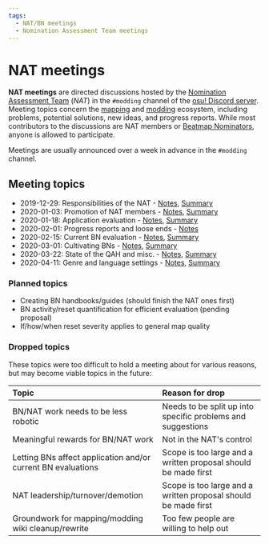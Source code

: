 ```yaml
---
tags:
  - NAT/BN meetings
  - Nomination Assessment Team meetings
---
```


# NAT meetings

**NAT meetings** are directed discussions hosted by the [Nomination Assessment Team](/wiki/People/Nomination_Assessment_Team) (*NAT*) in the `#modding` channel of the [osu! Discord server](/wiki/Community/osu!_Discord_server). Meeting topics concern the [mapping](/wiki/Beatmapping) and [modding](/wiki/Modding) ecosystem, including problems, potential solutions, new ideas, and progress reports. While most contributors to the discussions are NAT members or [Beatmap Nominators](/wiki/People/Beatmap_Nominators), anyone is allowed to participate.

Meetings are usually announced over a week in advance in the `#modding` channel.

## Meeting topics

- 2019-12-29: Responsibilities of the NAT - [Notes](https://docs.google.com/document/d/1THKiYwiRBY-7PW__itoDrpUVeH7cmr5_QNtNMlkbNNs/edit?usp=sharing), [Summary](https://osu.ppy.sh/community/forums/topics/1006014)
- 2020-01-03: Promotion of NAT members - [Notes](https://docs.google.com/document/d/1y3MAKp10Y-pAGDXqFIl9rKcd_Ym3WF3CjtDxPtY0-1k/edit?usp=sharing), [Summary](https://osu.ppy.sh/community/forums/topics/1006119)
- 2020-01-18: Application evaluation - [Notes](https://docs.google.com/document/d/1Q2MdQKEcCTXS7hYoFgmm9pPW8vcz4Wc_qCphTp8Bmlw/edit?usp=sharing), [Summary](https://osu.ppy.sh/community/forums/topics/1012519)
- 2020-02-01: Progress reports and loose ends - [Notes](https://docs.google.com/document/d/1grwhfegjiFhb52oEZZB5v5ryN0kKGX6X0n8X6zSLxco/edit?usp=sharing)
- 2020-02-15: Current BN evaluation - [Notes](https://docs.google.com/document/d/1Zu_FFHG6nzMniCOzveNlxPEv2dx8xkoi95s5UEaNRkg/edit?usp=sharing), [Summary](https://osu.ppy.sh/community/forums/topics/1023943)
- 2020-03-01: Cultivating BNs - [Notes](https://docs.google.com/document/d/12OCLF33v5-Z7a3pZ39IdrQXGrvPf6IkGyq0AUKDo9ZA/edit?usp=sharing), [Summary](https://osu.ppy.sh/community/forums/topics/1040487)
- 2020-03-22: State of the QAH and misc. - [Notes](https://docs.google.com/document/d/1yZwXXT8OSU1HsLw-oobE-7MKlq-PZ5uggnTN33kPxaE/edit?usp=sharing), [Summary](https://osu.ppy.sh/community/forums/topics/1040456)
- 2020-04-11: Genre and language settings - [Notes](https://docs.google.com/document/d/13eCGWJuQ8hxdBTfqXoVgGhMBFwSZvaMZTuR1gK6lHtw/edit?usp=sharing), [Summary](https://osu.ppy.sh/community/forums/topics/1059659)

### Planned topics

- Creating BN handbooks/guides (should finish the NAT ones first)
- BN activity/reset quantification for efficient evaluation (pending proposal)
- If/how/when reset severity applies to general map quality

### Dropped topics

These topics were too difficult to hold a meeting about for various reasons, but may become viable topics in the future:

| Topic | Reason for drop |
| :-- | :-- |
| BN/NAT work needs to be less robotic | Needs to be split up into specific problems and suggestions |
| Meaningful rewards for BN/NAT work | Not in the NAT's control |
| Letting BNs affect application and/or current BN evaluations | Scope is too large and a written proposal should be made first |
| NAT leadership/turnover/demotion | Scope is too large and a written proposal should be made first |
| Groundwork for mapping/modding wiki cleanup/rewrite | Too few people are willing to help out |

